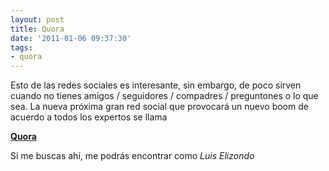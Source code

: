 ```yaml
---
layout: post
title: Quora
date: '2011-01-06 09:37:30'
tags:
- quora
---
```


<p>Esto de las redes sociales es interesante, sin embargo, de poco sirven cuando no tienes amigos / seguidores / compadres / preguntones o lo que sea. La nueva próxima gran red social que provocará un nuevo boom de acuerdo a todos los expertos se llama</p>
<p><strong><a title="Quora" target="_blank" href="http://www.quora.com">Quora</a></strong></p>
<p>Si me buscas ahí, me podrás encontrar como <em>Luis Elizondo</em></p>